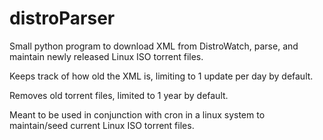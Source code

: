 # distroParser
Small python program to download XML from DistroWatch, parse, and maintain newly released Linux ISO torrent files.

Keeps track of how old the XML is, limiting to 1 update per day by default.

Removes old torrent files, limited to 1 year by default.

Meant to be used in conjunction with cron in a linux system to maintain/seed current Linux ISO torrent files.
